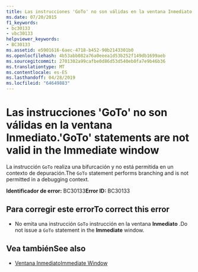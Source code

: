 ```yaml
---
title: Las instrucciones 'GoTo' no son válidas en la ventana Inmediato.
ms.date: 07/20/2015
f1_keywords:
- bc30133
- vbc30133
helpviewer_keywords:
- BC30133
ms.assetid: e5901616-6aec-4718-b452-90b2143301b0
ms.openlocfilehash: 4b53abb082a76a0eeea1d53b252f149db1699aeb
ms.sourcegitcommit: 2701302a99cafbe0d86d53d540eb0fa7e9b46b36
ms.translationtype: MT
ms.contentlocale: es-ES
ms.lasthandoff: 04/28/2019
ms.locfileid: "64649883"
---
```

# <a name="goto-statements-are-not-valid-in-the-immediate-window"></a><span data-ttu-id="642cb-102">Las instrucciones 'GoTo' no son válidas en la ventana Inmediato.</span><span class="sxs-lookup"><span data-stu-id="642cb-102">'GoTo' statements are not valid in the Immediate window</span></span>
<span data-ttu-id="642cb-103">La instrucción `GoTo` realiza una bifurcación y no está permitida en un contexto de depuración.</span><span class="sxs-lookup"><span data-stu-id="642cb-103">The `GoTo` statement performs branching and is not permitted in a debugging context.</span></span>  
  
 <span data-ttu-id="642cb-104">**Identificador de error:** BC30133</span><span class="sxs-lookup"><span data-stu-id="642cb-104">**Error ID:** BC30133</span></span>  
  
## <a name="to-correct-this-error"></a><span data-ttu-id="642cb-105">Para corregir este error</span><span class="sxs-lookup"><span data-stu-id="642cb-105">To correct this error</span></span>  
  
- <span data-ttu-id="642cb-106">No emita una instrucción `GoTo` instrucción en la ventana **Inmediato** .</span><span class="sxs-lookup"><span data-stu-id="642cb-106">Do not issue a `GoTo` statement in the **Immediate** window.</span></span>  
  
## <a name="see-also"></a><span data-ttu-id="642cb-107">Vea también</span><span class="sxs-lookup"><span data-stu-id="642cb-107">See also</span></span>

- [<span data-ttu-id="642cb-108">Ventana Inmediato</span><span class="sxs-lookup"><span data-stu-id="642cb-108">Immediate Window</span></span>](/visualstudio/ide/reference/immediate-window)
